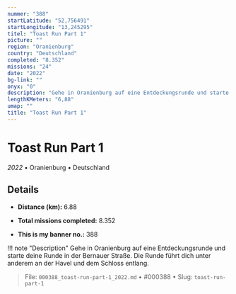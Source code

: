 ```yaml
---
nummer: "388"
startLatitude: "52,756491"
startLongitude: "13,245295"
titel: "Toast Run Part 1"
picture: ""
region: "Oranienburg"
country: "Deutschland"
completed: "8.352"
missions: "24"
date: "2022"
bg-link: ""
onyx: "0"
description: "Gehe in Oranienburg auf eine Entdeckungsrunde und starte deine Runde in der Bernauer Straße.\nDie Runde führt dich unter anderem an der Havel und dem Schloss entlang."
lengthKMeters: "6,88"
umap: ""
title: "Toast Run Part 1"
---
```

# Toast Run Part 1

*2022* • Oranienburg • Deutschland



## Details
- **Distance (km):** 6.88

- **Total missions completed:** 8.352
- **This is my banner no.:** 388


!!! note "Description"
    Gehe in Oranienburg auf eine Entdeckungsrunde und starte deine Runde in der Bernauer Straße.
Die Runde führt dich unter anderem an der Havel und dem Schloss entlang.




> File: `000388_toast-run-part-1_2022.md` • #000388 • Slug: `toast-run-part-1`
